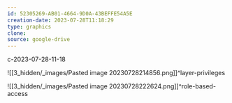 ```yaml
---
id: 52305269-AB01-4664-9D0A-43BEFFE54A5E
creation-date: 2023-07-28T11:18:29 
type: graphics
clone: 
source: google-drive
---
```

c-2023-07-28-11-18

![[3_hidden/_images/Pasted image 20230728214856.png]]^layer-privileges

![[3_hidden/_images/Pasted image 20230728222624.png]]^role-based-access
